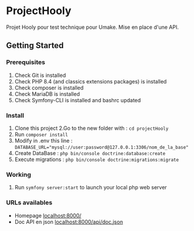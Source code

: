 # ProjectHooly
Projet Hooly pour test technique pour Umake.
Mise en place d'une API.

## Getting Started

### Prerequisites

1. Check Git is installed
2. Check PHP 8.4 (and classics extensions packages) is installed
3. Check composer is installed
4. Check MariaDB is installed
5. Check Symfony-CLI is installed and bashrc updated

### Install

1. Clone this project
2.Go to the new folder with : `cd projectHooly`
3. Run `composer install`
4. Modify in .env this line : `DATABASE_URL="mysql://user:password@127.0.0.1:3306/nom_de_la_base"`
5. Create DataBase : `php bin/console doctrine:database:create`
6. Execute migrations : `php bin/console doctrine:migrations:migrate`

### Working

1. Run `symfony server:start` to launch your local php web server

### URLs availables

* Homepage [localhost:8000/](localhost:8000/)
* Doc API en json [localhost:8000/api/doc.json](localhost:8000/api/doc.json)
